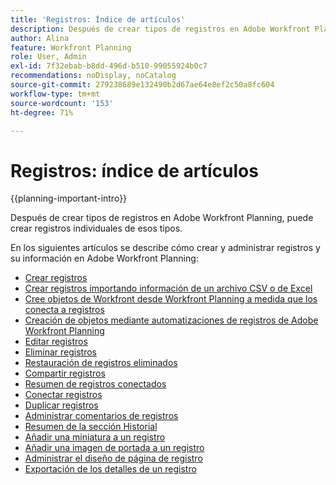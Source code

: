```yaml
---
title: 'Registros: Índice de artículos'
description: Después de crear tipos de registros en Adobe Workfront Planning, puede crear registros individuales de esos tipos. En los siguientes artículos se describe cómo crear y administrar registros y su información en Adobe Workfront Planning.
author: Alina
feature: Workfront Planning
role: User, Admin
exl-id: 7f32ebab-b8dd-496d-b510-99055924b0c7
recommendations: noDisplay, noCatalog
source-git-commit: 279238689e132490b2d67ae64e8ef2c50a8fc604
workflow-type: tm+mt
source-wordcount: '153'
ht-degree: 71%

---
```



# Registros: índice de artículos

<!--<span class="preview">The highlighted information on this page refers to functionality not yet generally available. It is available only in the Preview environment for all customers. After the monthly releases to Production, the same features are also available in the Production environment for customers who enabled fast releases. </span>   

<span class="preview">For information about fast releases, see [Enable or disable fast releases for your organization](/help/quicksilver/administration-and-setup/set-up-workfront/configure-system-defaults/enable-fast-release-process.md). </span>-->

{{planning-important-intro}}

Después de crear tipos de registros en Adobe Workfront Planning, puede crear registros individuales de esos tipos.

En los siguientes artículos se describe cómo crear y administrar registros y su información en Adobe Workfront Planning:

* [Crear registros](/help/quicksilver/planning/records/create-records.md)
* <span class="preview">[Crear registros importando información de un archivo CSV o de Excel](/help/quicksilver/planning/records/import-file-to-create-records.md)</span>
* [Cree objetos de Workfront desde Workfront Planning a medida que los conecta a registros](/help/quicksilver/planning/records/create-workfront-objects-from-workfront-planning.md)
* [Creación de objetos mediante automatizaciones de registros de Adobe Workfront Planning](/help/quicksilver/planning/records/create-wf-objects-using-planning-automations.md)
* [Editar registros](/help/quicksilver/planning/records/edit-records.md)
* [Eliminar registros](/help/quicksilver/planning/records/delete-records.md)
* [Restauración de registros eliminados](/help/quicksilver/planning/records/restore-deleted-records.md)
* [Compartir registros](/help/quicksilver/planning/records/share-records.md)
* [Resumen de registros conectados](/help/quicksilver/planning/records/connected-records-overview.md)
* [Conectar registros](/help/quicksilver/planning/records/connect-records.md)
* [Duplicar registros](/help/quicksilver/planning/records/copy-or-duplicate-records.md)
* [Administrar comentarios de registros](/help/quicksilver/planning/records/manage-record-comments.md)
* [Resumen de la sección Historial](/help/quicksilver/planning/records/history-section-overview.md)
* [Añadir una miniatura a un registro](/help/quicksilver/planning/records/add-thumbnails-to-records.md)
* [Añadir una imagen de portada a un registro](/help/quicksilver/planning/records/add-a-cover-image-to-a-record.md)
* [Administrar el diseño de página de registro](/help/quicksilver/planning/records/manage-the-record-page.md)
* [Exportación de los detalles de un registro](/help/quicksilver/planning/records/export-the-record-page.md)
